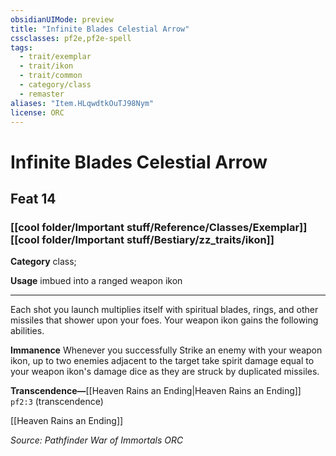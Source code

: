 ```yaml
---
obsidianUIMode: preview
title: "Infinite Blades Celestial Arrow"
cssclasses: pf2e,pf2e-spell
tags:
  - trait/exemplar
  - trait/ikon
  - trait/common
  - category/class
  - remaster
aliases: "Item.HLqwdtkOuTJ98Nym"
license: ORC
---
```

# Infinite Blades Celestial Arrow
## Feat 14
### [[cool folder/Important stuff/Reference/Classes/Exemplar]][[cool folder/Important stuff/Bestiary/zz_traits/ikon]]

**Category** class; 




**Usage** imbued into a ranged weapon ikon

* * *

Each shot you launch multiplies itself with spiritual blades, rings, and other missiles that shower upon your foes. Your weapon ikon gains the following abilities.

**Immanence** Whenever you successfully Strike an enemy with your weapon ikon, up to two enemies adjacent to the target take spirit damage equal to your weapon ikon's damage dice as they are struck by duplicated missiles.

**Transcendence—**[[Heaven Rains an Ending|Heaven Rains an Ending]] `pf2:3` (transcendence)

[[Heaven Rains an Ending]]

*Source: Pathfinder War of Immortals*
*ORC*